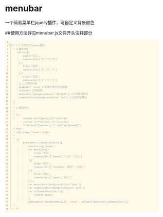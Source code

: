 # menubar
一个简易菜单栏jquery插件，可自定义背景颜色

##使用方法详见menubar.js文件开头注释部分

![Image text](https://github.com/sanmiaomiao/menubar/blob/master/使用方法.JPG)
